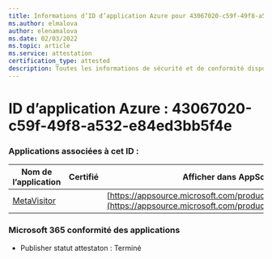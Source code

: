 ```yaml
---
title: Informations d’ID d’application Azure pour 43067020-c59f-49f8-a532-e84ed3bb5f4e
ms.author: elmalova
author: elenamalova
ms.date: 02/03/2022
ms.topic: article
ms.service: attestation
certification_type: attested
description: Toutes les informations de sécurité et de conformité disponibles pour 43067020-c59f-49f8-a532-e84ed3bb5f4e.
---
```

# <a name="azure-app-id-43067020-c59f-49f8-a532-e84ed3bb5f4e"></a>ID d’application Azure : 43067020-c59f-49f8-a532-e84ed3bb5f4e


### <a name="apps-associated-with-this-id"></a>Applications associées à cet ID :
| **Nom de l’application** | **Certifié** | **Afficher dans AppSource** |
|--------------|---------------|-----------------------|
| [MetaVisitor](https://docs.microsoft.com/microsoft-365-app-certification/forward/WA200003588) |  | [https://appsource.microsoft.com/product/office/WA200003588](https://appsource.microsoft.com/product/office/WA200003588) |

### <a name="microsoft-365-app-compliance-status"></a>Microsoft 365 conformité des applications
- Publisher statut attestaton : Terminé
